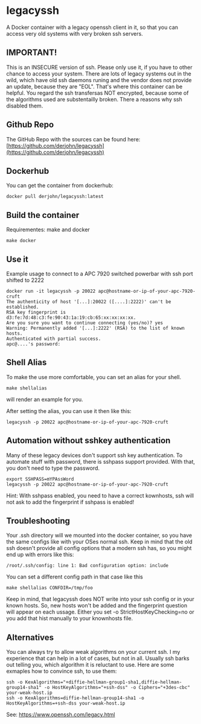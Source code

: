 # legacyssh
A Docker container with a legacy openssh client in it, so that you can access very old systems with very broken ssh servers.

## IMPORTANT!
This is an INSECURE version of ssh. Please only use it, if you have to other chance to access your system.
There are lots of legacy systems out in the wild, which have old ssh daemons runing and the vendor does not provide an update, because they are "EOL". That's where this container can be helpful.
You regard the ssh transfersas NOT encrypted, because some of the algorithms used are substentailly broken. There a reasons why ssh disabled them.

## Github Repo
The GitHub Repo with the sources can be found here: [https://github.com/derjohn/legacyssh](https://github.com/derjohn/legacyssh)

## Dockerhub
You can get the container from dockerhub:
```
docker pull derjohn/legacyssh:latest
```

## Build the container
Requirementes: make and docker

```
make docker
```

## Use it
Example usage to connect to a APC 7920 switched powerbar with ssh port shifted to 2222
```
docker run -it legacyssh -p 20022 apc@hostname-or-ip-of-your-apc-7920-cruft
The authenticity of host '[...]:20022 ([....]:2222)' can't be established.
RSA key fingerprint is d3:fe:7d:48:c3:fe:90:43:1a:19:cb:65:xx:xx:xx:xx.
Are you sure you want to continue connecting (yes/no)? yes
Warning: Permanently added '[...]:2222' (RSA) to the list of known hosts.
Authenticated with partial success.
apc@....'s password: 
```

## Shell Alias
To make the use more comfortable, you can set an alias for your shell.

```
make shellalias
```

will render an example for you.

After setting the alias, you can use it then like this:
```
legacyssh -p 20022 apc@hostname-or-ip-of-your-apc-7920-cruft
```

## Automation without sshkey authentication
Many of these legacy devices don't support ssh key authentication. To automate stuff with password, there is sshpass support provided. With that, you don't need to type the password.

```
export SSHPASS=mYPAssWord
legacyssh -p 20022 apc@hostname-or-ip-of-your-apc-7920-cruft
```

Hint: With sshpass enabled, you need to have a correct kownhosts, ssh will not ask to add the fingerprint if sshpass is enabled!

## Troubleshooting
Your .ssh directory will we mounted into the docker container, so you have the same configs like with your OSes normal ssh.
Keep in mind that the old ssh doesn't provide all config options that a modern ssh has, so you might end up with errors like this:

```
/root/.ssh/config: line 1: Bad configuration option: include
```

You can set a different config path in that case like this
```
make shellalias CONFDIR=/tmp/foo
```

Keep in mind, that legacyssh does NOT write into your ssh config or in your known hosts. So, new hosts won't be added and the fingerprint question will appear on each ussage. Either you set -o StrictHostKeyChecking=no or you add that hist manually to your knownhosts file.

## Alternatives
You can always try to allow weak algorithms on your current ssh. I my experience that can help in a lot of cases, but not in all. Usually ssh barks out telling you, which algorithm it is reluctant to use. Here are some exmaples how to convince ssh, to use them:

```
ssh -o KexAlgorithms="+diffie-hellman-group1-sha1,diffie-hellman-group14-sha1" -o HostKeyAlgorithms="+ssh-dss" -o Ciphers="+3des-cbc" your-weak-host.ip
ssh -o KexAlgorithms=diffie-hellman-group14-sha1 -o HostKeyAlgorithms=+ssh-dss your-weak-host.ip
```

See: https://www.openssh.com/legacy.html

